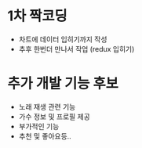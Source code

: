 # 1차 짝코딩

- 차트에 데이터 입히기까지 작성
- 추후 한번더 만나서 작업 (redux 입히기)

# 추가 개발 기능 후보

- 노래 재생 관련 기능
- 가수 정보 및 프로필 제공
- 부가적인 기능
- 추천 및 좋아요등..
